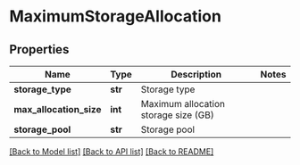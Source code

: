 # MaximumStorageAllocation

## Properties
Name | Type | Description | Notes
------------ | ------------- | ------------- | -------------
**storage_type** | **str** | Storage type | 
**max_allocation_size** | **int** | Maximum allocation storage size (GB) | 
**storage_pool** | **str** | Storage pool | 

[[Back to Model list]](../README.md#documentation-for-models) [[Back to API list]](../README.md#documentation-for-api-endpoints) [[Back to README]](../README.md)


